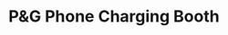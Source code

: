---
title: "P&G Phone Charging Booth"
url: /gbarnga/pundg-phone-charging-booth/
shop: Elektronik
---